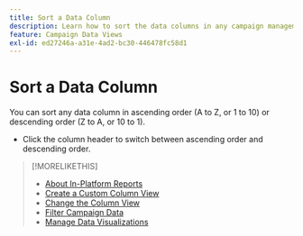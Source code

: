 ```yaml
---
title: Sort a Data Column
description: Learn how to sort the data columns in any campaign management view.
feature: Campaign Data Views
exl-id: ed27246a-a31e-4ad2-bc30-446478fc58d1
---
```

# Sort a Data Column

You can sort any data column in ascending order (A to Z, or 1 to 10) or descending order (Z to A, or 10 to 1).

* Click the column header to switch between ascending order and descending order.

>[!MORELIKETHIS]
>
>* [About In-Platform Reports](campaign-reports-about.md)
>* [Create a Custom Column View](column-view-create.md)
>* [Change the Column View](column-view-change.md)
>* [Filter Campaign Data](campaign-data-filter.md)
>* [Manage Data Visualizations](campaign-data-visualization-manage.md)
